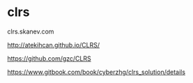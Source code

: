 # clrs
clrs.skanev.com


http://atekihcan.github.io/CLRS/


https://github.com/gzc/CLRS

https://www.gitbook.com/book/cyberzhg/clrs_solution/details
